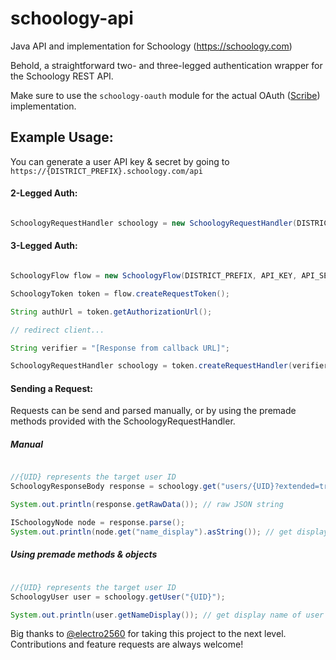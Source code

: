 # schoology-api
Java API and implementation for Schoology (https://schoology.com)

Behold, a straightforward two- and three-legged authentication wrapper for the Schoology REST API. 

Make sure to use the `schoology-oauth` module for the actual OAuth ([Scribe](https://github.com/scribejava/scribejava)) implementation. 
 
## Example Usage:

You can generate a user API key & secret by going to `https://{DISTRICT_PREFIX}.schoology.com/api`

#### 2-Legged Auth:

```java

SchoologyRequestHandler schoology = new SchoologyRequestHandler(DISTRICT_PREFIX, API_KEY, API_SECRET);

```

#### 3-Legged Auth:

```java

SchoologyFlow flow = new SchoologyFlow(DISTRICT_PREFIX, API_KEY, API_SECRET, CALLBACK_URL);

SchoologyToken token = flow.createRequestToken();

String authUrl = token.getAuthorizationUrl();

// redirect client...

String verifier = "[Response from callback URL]";

SchoologyRequestHandler schoology = token.createRequestHandler(verifier);

```

#### Sending a Request:

Requests can be send and parsed manually, or by using the premade methods provided with the SchoologyRequestHandler.

##### Manual
```java

//{UID} represents the target user ID
SchoologyResponseBody response = schoology.get("users/{UID}?extended=true").requireSuccess().getBody();

System.out.println(response.getRawData()); // raw JSON string

ISchoologyNode node = response.parse();
System.out.println(node.get("name_display").asString()); // get display name of user

```

##### Using premade methods & objects
```java

//{UID} represents the target user ID
SchoologyUser user = schoology.getUser("{UID}");

System.out.println(user.getNameDisplay()); // get display name of user

```

Big thanks to [@electro2560](https://github.com/electro2560) for taking this project to the next level. Contributions and feature requests are always welcome! 
